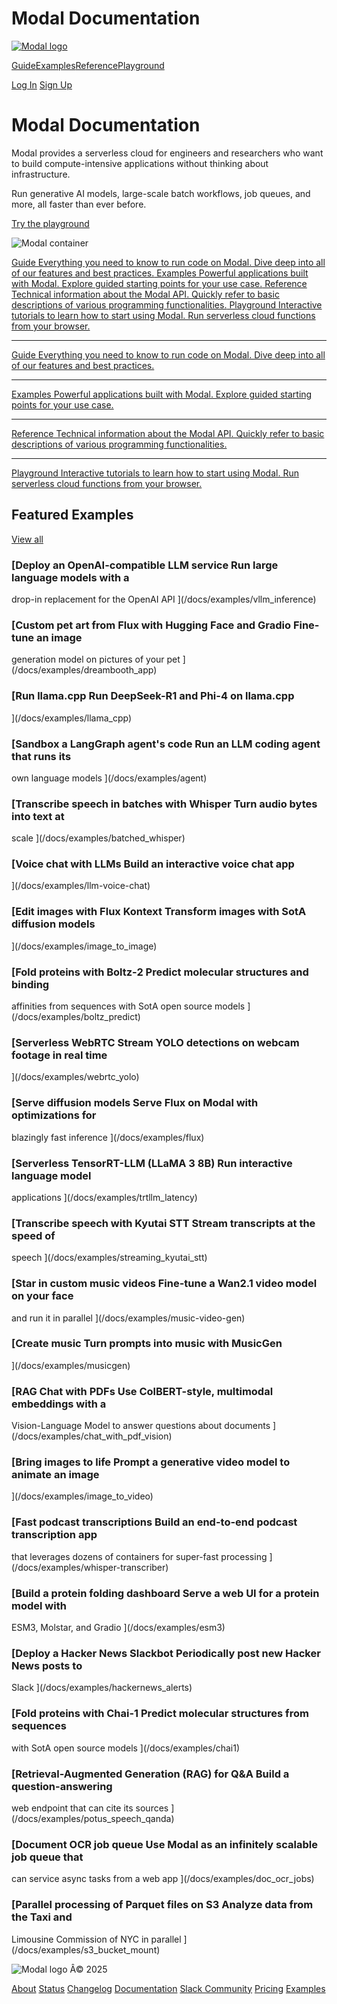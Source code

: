 # Modal Documentation

[![Modal logo](/_app/immutable/assets/logotype-docs._cZdhNtZ.svg)](/docs)

[Guide](/docs/guide)[Examples](/docs/examples)[Reference](/docs/reference)[Playground](/playground)

[Log In](/login?next=%2Fapps) [ Sign Up ](/signup?next=%2Fapps)

# Modal Documentation

Modal provides a serverless cloud for engineers and researchers who want to
build compute-intensive applications without thinking about infrastructure.

Run generative AI models, large-scale batch workflows, job queues, and more,
all faster than ever before.

[Try the playground ](/playground)

![Modal container](https://modal-cdn.com/tmpyuueeabu_646b2904.webp)

[ Guide Everything you need to know to run code on Modal. Dive deep into all
of our features and best practices.](/docs/guide)[ Examples Powerful
applications built with Modal. Explore guided starting points for your use
case.](/docs/examples)[ Reference Technical information about the Modal API.
Quickly refer to basic descriptions of various programming
functionalities.](/docs/reference)[ Playground Interactive tutorials to learn
how to start using Modal. Run serverless cloud functions from your
browser.](/playground/get_started)

* * *

[ Guide Everything you need to know to run code on Modal. Dive deep into all
of our features and best practices.](/docs/guide)

* * *

[ Examples Powerful applications built with Modal. Explore guided starting
points for your use case.](/docs/examples)

* * *

[ Reference Technical information about the Modal API. Quickly refer to basic
descriptions of various programming functionalities.](/docs/reference)

* * *

[ Playground Interactive tutorials to learn how to start using Modal. Run
serverless cloud functions from your browser.](/playground/get_started)

## Featured Examples

[View all](/docs/examples)

### [Deploy an OpenAI-compatible LLM service Run large language models with a
drop-in replacement for the OpenAI API ](/docs/examples/vllm_inference)

### [Custom pet art from Flux with Hugging Face and Gradio Fine-tune an image
generation model on pictures of your pet ](/docs/examples/dreambooth_app)

### [Run llama.cpp Run DeepSeek-R1 and Phi-4 on llama.cpp
](/docs/examples/llama_cpp)

### [Sandbox a LangGraph agent's code Run an LLM coding agent that runs its
own language models ](/docs/examples/agent)

### [Transcribe speech in batches with Whisper Turn audio bytes into text at
scale ](/docs/examples/batched_whisper)

### [Voice chat with LLMs Build an interactive voice chat app
](/docs/examples/llm-voice-chat)

### [Edit images with Flux Kontext Transform images with SotA diffusion models
](/docs/examples/image_to_image)

### [Fold proteins with Boltz-2 Predict molecular structures and binding
affinities from sequences with SotA open source models
](/docs/examples/boltz_predict)

### [Serverless WebRTC Stream YOLO detections on webcam footage in real time
](/docs/examples/webrtc_yolo)

### [Serve diffusion models Serve Flux on Modal with optimizations for
blazingly fast inference ](/docs/examples/flux)

### [Serverless TensorRT-LLM (LLaMA 3 8B) Run interactive language model
applications ](/docs/examples/trtllm_latency)

### [Transcribe speech with Kyutai STT Stream transcripts at the speed of
speech ](/docs/examples/streaming_kyutai_stt)

### [Star in custom music videos Fine-tune a Wan2.1 video model on your face
and run it in parallel ](/docs/examples/music-video-gen)

### [Create music Turn prompts into music with MusicGen
](/docs/examples/musicgen)

### [RAG Chat with PDFs Use ColBERT-style, multimodal embeddings with a
Vision-Language Model to answer questions about documents
](/docs/examples/chat_with_pdf_vision)

### [Bring images to life Prompt a generative video model to animate an image
](/docs/examples/image_to_video)

### [Fast podcast transcriptions Build an end-to-end podcast transcription app
that leverages dozens of containers for super-fast processing
](/docs/examples/whisper-transcriber)

### [Build a protein folding dashboard Serve a web UI for a protein model with
ESM3, Molstar, and Gradio ](/docs/examples/esm3)

### [Deploy a Hacker News Slackbot Periodically post new Hacker News posts to
Slack ](/docs/examples/hackernews_alerts)

### [Fold proteins with Chai-1 Predict molecular structures from sequences
with SotA open source models ](/docs/examples/chai1)

### [Retrieval-Augmented Generation (RAG) for Q&A Build a question-answering
web endpoint that can cite its sources ](/docs/examples/potus_speech_qanda)

### [Document OCR job queue Use Modal as an infinitely scalable job queue that
can service async tasks from a web app ](/docs/examples/doc_ocr_jobs)

### [Parallel processing of Parquet files on S3 Analyze data from the Taxi and
Limousine Commission of NYC in parallel ](/docs/examples/s3_bucket_mount)

![Modal logo](/_app/immutable/assets/logotype.CAx-nu9G.svg) Â© 2025

[About](/company) [Status](https://status.modal.com/)
[Changelog](/docs/reference/changelog) [Documentation](/docs/guide) [Slack
Community](/slack) [Pricing](/pricing) [Examples](/docs/examples)

[](https://www.linkedin.com/company/modal-labs/)
[](https://twitter.com/modal_labs) [](https://github.com/modal-labs)
